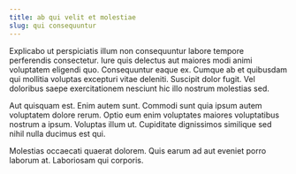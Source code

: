 ```yaml
---
title: ab qui velit et molestiae
slug: qui consequuntur
---
```


Explicabo ut perspiciatis illum non consequuntur labore tempore perferendis consectetur. Iure quis delectus aut maiores modi animi voluptatem eligendi quo. Consequuntur eaque ex. Cumque ab et quibusdam qui mollitia voluptas excepturi vitae deleniti. Suscipit dolor fugit. Vel doloribus saepe exercitationem nesciunt hic illo nostrum molestias sed.

Aut quisquam est. Enim autem sunt. Commodi sunt quia ipsum autem voluptatem dolore rerum. Optio eum enim voluptates maiores voluptatibus nostrum a ipsum. Voluptas illum ut. Cupiditate dignissimos similique sed nihil nulla ducimus est qui.

Molestias occaecati quaerat dolorem. Quis earum ad aut eveniet porro laborum at. Laboriosam qui corporis.
